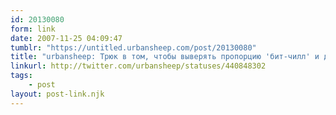 ```yaml
---
id: 20130080
form: link
date: 2007-11-25 04:09:47
tumblr: "https://untitled.urbansheep.com/post/20130080"
title: "urbansheep: Трюк в том, чтобы выверять пропорцию 'бит-чилл' и давать людям минуту-полторы на отдых. Сверху на это накладывается 'история'. И тогда..."
linkurl: http://twitter.com/urbansheep/statuses/440848302
tags:
    - post
layout: post-link.njk
---
```


